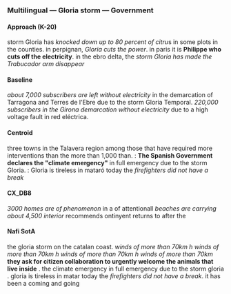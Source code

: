 ### Multilingual — Gloria storm — Government



#### Approach (K-20)

storm Gloria has *knocked down up to 80 percent of citru*s in some plots in the counties. in perpignan, *Gloria cuts the power*. in paris it is **Philippe who cuts off the electricity**. in the ebro delta, the *storm Gloria has made the Trabucador arm disappear*



#### Baseline

*about 7,000 subscribers are left without electricity* in the demarcation of Tarragona and Terres de l'Ebre due to the storm Gloria Temporal. <unk> *220,000 subscribers in the Girona demarcation without electricity* due to a high voltage fault in red eléctrica.



#### Centroid

three towns in the Talavera region among those that have required more interventions than the more than 1,000 than. : **The Spanish Government declares the "climate emergency"** in full emergency due to the storm Gloria. : Gloria is tireless in mataró today the *firefighters did not have a break*



#### CX\_DB8

*3000 homes are of phenomenon* in a of attentionall *beaches are carrying about 4,500 interior* recommends ontinyent returns to after the



#### Nafi SotA

the gloria storm on the catalan coast. *winds of more than 70km h* *winds of more than 70km h* *winds of more than 70km h* *winds of more than 70km*
**they ask for citizen collaboration to urgently welcome the animals that live inside** .
the climate emergency in full emergency due to the storm gloria .
gloria is tireless in matar today the *firefighters did not have a break*. it has been a coming and going
